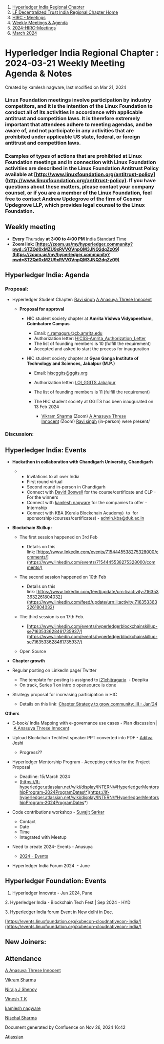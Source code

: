1. [Hyperledger India Regional Chapter](index.html)
2. [LF Decentralized Trust India Regional Chapter Home](LF-Decentralized-Trust-India-Regional-Chapter-Home_19169282.html)
3. [HIRC - Meetings](HIRC---Meetings_19169350.html)
4. [Weekly Meetings &amp; Agenda](19169352.html)
5. [2024-HIRC-Meetings](2024-HIRC-Meetings_19171429.html)
6. [March 2024](March-2024_19171605.html)

# Hyperledger India Regional Chapter : 2024-03-21 Weekly Meeting Agenda &amp; Notes

Created by kamlesh nagware, last modified on Mar 21, 2024

### **Linux Foundation meetings involve participation by industry competitors, and it is the intention of the Linux Foundation to conduct all of its activities in accordance with applicable antitrust and competition laws. It is therefore extremely important that attendees adhere to meeting agendas, and be aware of, and not participate in any activities that are prohibited under applicable US state, federal, or foreign antitrust and competition laws.**

### **Examples of types of actions that are prohibited at Linux Foundation meetings and in connection with Linux Foundation activities are described in the Linux Foundation Antitrust Policy available at [http://www.linuxfoundation.org/antitrust-policy](http://www.linuxfoundation.org/antitrust-policy). If you have questions about these matters, please contact your company counsel, or if you are a member of the Linux Foundation, feel free to contact Andrew Updegrove of the firm of Gesmer Updegrove LLP, which provides legal counsel to the Linux Foundation.**

## **Weekly meeting**

- **Every** Thursday **at 3:00 to 4:00 PM** India Standard Time
- **Zoom link: [https://zoom.us/my/hyperledger.community?pwd=STZQd0xMZU9xRVVOVnpQM3JNQ2dqZz09](https://zoom.us/my/hyperledger.community?pwd=STZQd0xMZU9xRVVOVnpQM3JNQ2dqZz09)**

## **Hyperledger India: Agenda**

### Proposal:

- Hyperledger Student Chapter: [Ravi singh](https://lf-hyperledger.atlassian.net/wiki/people/6207b125f5d29a0068fd3a32?ref=confluence) [A Anasuya Threse Innocent](https://lf-hyperledger.atlassian.net/wiki/people/712020:661aa2f0-0e5a-4e8d-b57b-de10204ea99b?ref=confluence) 
  
  - **Proposal for approval**
    
    - HIC student society chapter at **Amrita Vishwa Vidyapeetham, Coimbatore Campus**
      
      - Email: [r\_ramaguru@cb.amrita.edu](mailto:r_ramaguru@cb.amrita.edu)
      - Authorization letter: [HICSS-Amrita\_Authorization\_Letter](https://lf-hyperledger.atlassian.net/wiki/download/attachments/19171602/HICSS-Amrita_Authorization_Letter_150224.pdf?version=1&modificationDate=1709805775000&api=v2)
      - The list of founding members is 10 (fulfill the requirement)
      - Accepted and asked to start the process for inauguration
    - HIC student society chapter at **Gyan Ganga Institute of Technology and Sciences, Jabalpur (M.P.)**
      
      - Email: [hiscggits@ggits.org](mailto:hiscggits@ggits.org)
      - Authorization letter: [LOI\_GGITS Jabalpur](https://lf-hyperledger.atlassian.net/wiki/download/attachments/19171602/LOI_GGITS.pdf?version=1&modificationDate=1709805775000&api=v2)
      - The list of founding members is 11 (fulfill the requirement)
      - The HIC student society at GGITS has been inaugurated on 13 Feb 2024
        
        - [Vikram Sharma](https://lf-hyperledger.atlassian.net/wiki/people/712020:af0c3f29-e190-4dc2-9098-9266b1dc0dab?ref=confluence) (Zoom) [A Anasuya Threse Innocent](https://lf-hyperledger.atlassian.net/wiki/people/712020:661aa2f0-0e5a-4e8d-b57b-de10204ea99b?ref=confluence) (Zoom) [Ravi singh](https://lf-hyperledger.atlassian.net/wiki/people/6207b125f5d29a0068fd3a32?ref=confluence) (in-person) were present/

### Discussion:

## **Hyperledger India: Events**

- **Hackathon in collaboration with Chandigarh University, Chandigarh**
  
  - - Invitations to all over India
    - First round virtual
    - Second round in-person in Chandigarh
    - Connect with [David Boswell](https://lf-hyperledger.atlassian.net/wiki/people/70121:0a14f738-3039-421f-a6a9-a83d19f23227?ref=confluence) for the course/certificate and CLP - For the winners
    - Connect with [kamlesh nagware](https://lf-hyperledger.atlassian.net/wiki/people/557058:8e1fc425-f938-4b39-ad13-9cd8b0ddde52?ref=confluence) for the companies to offer - Internship
    - Connect with KBA (Kerala Blockchain Academy)  to  for sponsorship (courses/certificates) - [admin.kba@duk.ac.in](mailto:admin.kba@duk.ac.in)

<!--THE END-->

- **Blockchain Skillup:**
  
  - The first session happened on 3rd Feb
    
    - Details on this link: [https://www.linkedin.com/events/7154445538275328000/comments/](https://www.linkedin.com/events/7154445538275328000/comments/)
  - The second session happened on 10th Feb
    
    - Details on this link: [https://www.linkedin.com/feed/update/urn:li:activity:7163533632261804032](https://www.linkedin.com/feed/update/urn:li:activity:7163533632261804032)
  - The third session is on 17th Feb.
    
    - [https://www.linkedin.com/events/hyperledgerblockchainskillup-se7163533628461735937/](https://www.linkedin.com/events/hyperledgerblockchainskillup-se7163533628461735937/)
  - Open Source

<!--THE END-->

- **Chapter growth**
- Regular posting on LinkedIn page/ Twitter
  
  - The template for posting is assigned to [i21chitragariv](https://lf-hyperledger.atlassian.net/wiki/people/61dfed8fe67ea2006b477b5c?ref=confluence)  - Deepika
  - On track, Series 1 on intro o opensource is done
- Strategy proposal for increasing participation in HIC
  
  - Details on this link: [Chapter Strategy to grow community: III - Jan'24](https://lf-hyperledger.atlassian.net/wiki/display/HIRC/Chapter+Strategy+to+grow+community%3A+III+-+Jan%2724)

**Others**

- E-book/ India Mapping with e-governance use cases - Plan discussion | [A Anasuya Threse Innocent](https://lf-hyperledger.atlassian.net/wiki/people/712020:661aa2f0-0e5a-4e8d-b57b-de10204ea99b?ref=confluence)
- Upload Blockchain Techfest speaker PPT converted into PDF - [Aditya Joshi](https://lf-hyperledger.atlassian.net/wiki/people/5a5129ceb12c7029722bbcac?ref=confluence) 
  
  - Progress??
- Hyperledger Mentorship Program - Accepting entries for the Project Proposal
  
  - Deadline: 15/March 2024
  - [https://lf-hyperledger.atlassian.net/wiki/display/INTERN/#HyperledgerMentorshipProgram-2024ProgramDates\*](https://lf-hyperledger.atlassian.net/wiki/display/INTERN/#HyperledgerMentorshipProgram-2024ProgramDates*)
- Code contributions workshop - [Suvajit Sarkar](https://lf-hyperledger.atlassian.net/wiki/people/712020:9a33b8cc-fcb9-4626-9e09-7f700c9c2300?ref=confluence) 
  
  - Contact
  - Date
  - Time
  - Integrated with Meetup

<!--THE END-->

- Need to create 2024- Events - Anusuya
  
  - [2024 - Events](https://lf-hyperledger.atlassian.net/wiki/display/HIRC/2024+-+Events)
- Hyperledger India Forum 2024  - June

## **Hyperledger Foundation: Events**

1. Hyperledger Innovate - Jun 2024, Pune

2\. Hyperledger India - Blockchain Tech Fest | Sep 2024 - HYD

3\. Hyperledger India forum Event in New delhi in Dec.

[https://events.linuxfoundation.org/kubecon-cloudnativecon-india/](https://events.linuxfoundation.org/kubecon-cloudnativecon-india/)

## New Joiners:

## Attendance

[A Anasuya Threse Innocent](https://lf-hyperledger.atlassian.net/wiki/people/712020:661aa2f0-0e5a-4e8d-b57b-de10204ea99b?ref=confluence) 

[Vikram Sharma](https://lf-hyperledger.atlassian.net/wiki/people/712020:af0c3f29-e190-4dc2-9098-9266b1dc0dab?ref=confluence) 

[Niraja J Shenoy](https://lf-hyperledger.atlassian.net/wiki/people/712020:f485c650-3028-4d16-80ae-75f147acf78c?ref=confluence) 

[Vinesh T K](https://lf-hyperledger.atlassian.net/wiki/people/712020:a7dcb51f-2f7c-4b0f-bf14-b99b67ba7f32?ref=confluence) 

[kamlesh nagware](https://lf-hyperledger.atlassian.net/wiki/people/557058:8e1fc425-f938-4b39-ad13-9cd8b0ddde52?ref=confluence) 

[Nischal Sharma](https://lf-hyperledger.atlassian.net/wiki/people/63b4047c4bc858b303ce4eae?ref=confluence) 

Document generated by Confluence on Nov 26, 2024 16:42

[Atlassian](http://www.atlassian.com/)
